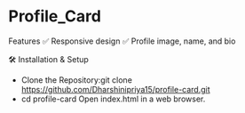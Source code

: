 # Profile_Card
Features
✅ Responsive design
✅ Profile image, name, and bio

🛠 Installation & Setup
   - Clone the Repository:git clone https://github.com/Dharshinipriya15/profile-card.git
   - cd profile-card
Open index.html in a web browser.

